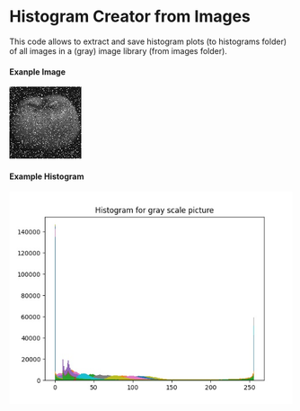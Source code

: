 # Histogram Creator from Images
This code allows to extract and save histogram plots (to histograms folder) of all images in a (gray) image library (from images folder).

#### Exanple Image
![Example Images](https://github.com/Akerdogmus/histogram_creator_from_images/blob/main/images/saltpepper.png)

#### Example Histogram
![Example Histogram](https://github.com/Akerdogmus/histogram_creator_from_images/blob/main/histograms/saltpepper_hist.jpg)
